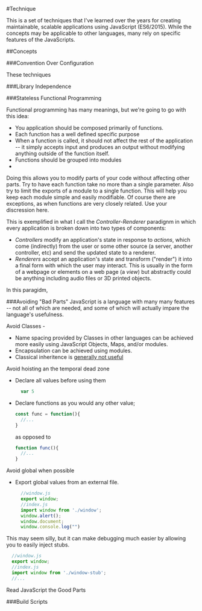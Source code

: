 #Technique

This is a set of techniques that I've learned over the years for creating maintainable, scalable applications using JavaScript (ES6/2015). While the concepts may be applicable to other languages, many rely on specific features of the JavaScripts.

##Concepts

###Convention Over Configuration

These techniques


###Library Independence

###Stateless Functional Programming

Functional programming has many meanings, but we're going to go with this idea:
  - You application should be composed primarily of functions.
  - Each function has a well defined specific purpose
  - When a function is called, it should not affect the rest of the application -- it simply accepts input and produces an output without modifying anything outside of the function itself.
  - Functions should be grouped into modules
  -

Doing this allows you to modify parts of your code without affecting other parts. Try to have each function take no more than a single parameter. Also try to limit the exports of a module to a single function. This will help you keep each module simple and easily modifiable. Of course there are exceptions, as when functions are very closely related. Use your discression here.


This is exemplified in what I call the *Controller-Renderer* paradignm in which every application is broken down into two types of components:
   - *Controllers* modify an application's state in response to _actions_, which come (indirectly) from the user or some other source (a server, another controller, etc) and send the updated state to a renderer.
   - *Renderers* accept an application's state and transform ("render") it into a final form with which the user may interact. This is usually in the form of a webpage or elements on a web page (a _view_) but abstractly could be anything including audio files or 3D printed objects.

In this paragidm,

###Avoiding "Bad Parts"
JavaScript is a language with many many features -- not all of which are needed, and some of which will actually impare the language's usefulness.

Avoid Classes -
  - Name spacing provided by Classes in other languages can be achieved more easily using JavaScript Objects, Maps, and/or modules.
  - Encapsulation can be achieved using modules.
  - Classical inheritence is [generally not useful]()

Avoid hoisting an the temporal dead zone
  - Declare all values before using them
    ```JavaScript
      var 5
    ```

  - Declare functions as you would any other value;

    ```JavaScript
    const func = function(){
      //...
    }
    ```
    as opposed to
    ```JavaScript
    function func(){
      //...
    }
    ```

Avoid global when possible
  - Export global values from an external file.

    ```JavaScript
      //window.js
      export window;
      //index.js
      import window from './window';
      window.alert();
      window.document;
      window.console.log("")
    ```

   This may seem silly, but it can make debugging much easier by allowing you to easily inject stubs.

   ```JavaScript
     //window.js
     export window;
     //index.js
     import window from './window-stub';
     //...
   ```

Read JavaScript the Good Parts

###Build Scripts
